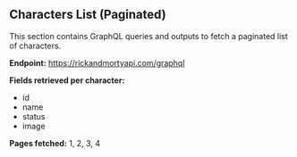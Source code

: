 ## Characters List (Paginated)

This section contains GraphQL queries and outputs to fetch a paginated list of characters.

**Endpoint:** https://rickandmortyapi.com/graphql

**Fields retrieved per character:**

- id
- name
- status
- image

**Pages fetched:** 1, 2, 3, 4
